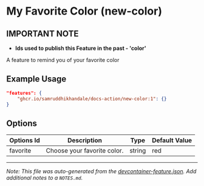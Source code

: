 
# My Favorite Color (new-color)

## **IMPORTANT NOTE**
- **Ids used to publish this Feature in the past - 'color'**

A feature to remind you of your favorite color

## Example Usage

```json
"features": {
    "ghcr.io/samruddhikhandale/docs-action/new-color:1": {}
}
```

## Options

| Options Id | Description | Type | Default Value |
|-----|-----|-----|-----|
| favorite | Choose your favorite color. | string | red |



---

_Note: This file was auto-generated from the [devcontainer-feature.json](https://github.com/samruddhikhandale/docs-action/blob/main/src/new-color/devcontainer-feature.json).  Add additional notes to a `NOTES.md`._
